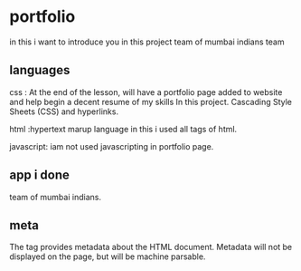 # portfolio
in this i want to introduce you in this project 
team of mumbai indians team

## languages
css : At the end of the lesson, will have a portfolio page added to website and help begin a decent resume of my skills  In this project. Cascading Style Sheets (CSS) and hyperlinks.

html :hypertext marup language in this i used all tags of html.

javascript: iam not used  javascripting in portfolio page.

## app i done
 team of mumbai indians.

## meta 

The <meta> tag provides metadata about the HTML document. Metadata will not be displayed on the page, but will be machine parsable.
